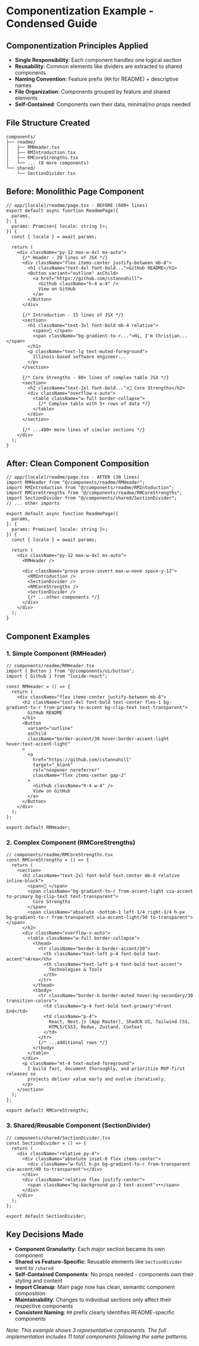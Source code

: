 # Componentization Example - Condensed Guide

## Componentization Principles Applied

- **Single Responsibility**: Each component handles one logical section
- **Reusability**: Common elements like dividers are extracted to shared components
- **Naming Convention**: Feature prefix (`RM` for README) + descriptive names
- **File Organization**: Components grouped by feature and shared elements
- **Self-Contained**: Components own their data, minimal/no props needed

## File Structure Created

```
components/
├── readme/
│   ├── RMHeader.tsx
│   ├── RMIntroduction.tsx
│   ├── RMCoreStrengths.tsx
│   └── ... (8 more components)
└── shared/
    └── SectionDivider.tsx
```

## Before: Monolithic Page Component

```tsx
// app/[locale]/readme/page.tsx - BEFORE (600+ lines)
export default async function ReadmePage({
  params,
}: {
  params: Promise<{ locale: string }>;
}) {
  const { locale } = await params;

  return (
    <div className="py-12 max-w-4xl mx-auto">
      {/* Header - 20 lines of JSX */}
      <div className="flex items-center justify-between mb-8">
        <h1 className="text-4xl font-bold...">GitHub README</h1>
        <Button variant="outline" asChild>
          <a href="https://github.com/cstannahill">
            <Github className="h-4 w-4" />
            View on GitHub
          </a>
        </Button>
      </div>

      {/* Introduction - 15 lines of JSX */}
      <section>
        <h1 className="text-3xl font-bold mb-4 relative">
          <span>👋 </span>
          <span className="bg-gradient-to-r...">Hi, I'm Christian...</span>
        </h1>
        <p className="text-lg text-muted-foreground">
          Illinois-based software engineer...
        </p>
      </section>

      {/* Core Strengths - 80+ lines of complex table JSX */}
      <section>
        <h2 className="text-2xl font-bold...">🚀 Core Strengths</h2>
        <div className="overflow-x-auto">
          <table className="w-full border-collapse">
            {/* Complex table with 5+ rows of data */}
          </table>
        </div>
      </section>

      {/* ...400+ more lines of similar sections */}
    </div>
  );
}
```

## After: Clean Component Composition

```tsx
// app/[locale]/readme/page.tsx - AFTER (30 lines)
import RMHeader from "@/components/readme/RMHeader";
import RMIntroduction from "@/components/readme/RMIntoduction";
import RMCoreStrengths from "@/components/readme/RMCoreStrengths";
import SectionDivider from "@/components/shared/SectionDivider";
// ... other imports

export default async function ReadmePage({
  params,
}: {
  params: Promise<{ locale: string }>;
}) {
  const { locale } = await params;

  return (
    <div className="py-12 max-w-4xl mx-auto">
      <RMHeader />

      <div className="prose prose-invert max-w-none space-y-12">
        <RMIntroduction />
        <SectionDivider />
        <RMCoreStrengths />
        <SectionDivider />
        {/* ...other components */}
      </div>
    </div>
  );
}
```

## Component Examples

### 1. Simple Component (RMHeader)

```tsx
// components/readme/RMHeader.tsx
import { Button } from "@/components/ui/button";
import { Github } from "lucide-react";

const RMHeader = () => {
  return (
    <div className="flex items-center justify-between mb-8">
      <h1 className="text-4xl font-bold text-center flex-1 bg-gradient-to-r from-primary to-accent bg-clip-text text-transparent">
        GitHub README
      </h1>
      <Button
        variant="outline"
        asChild
        className="border-accent/30 hover:border-accent-light hover:text-accent-light"
      >
        <a
          href="https://github.com/cstannahill"
          target="_blank"
          rel="noopener noreferrer"
          className="flex items-center gap-2"
        >
          <Github className="h-4 w-4" />
          View on GitHub
        </a>
      </Button>
    </div>
  );
};

export default RMHeader;
```

### 2. Complex Component (RMCoreStrengths)

```tsx
// components/readme/RMCoreStrengths.tsx
const RMCoreStrengths = () => {
  return (
    <section>
      <h2 className="text-2xl font-bold text-center mb-8 relative inline-block">
        <span>🚀 </span>
        <span className="bg-gradient-to-r from-accent-light via-accent to-primary bg-clip-text text-transparent">
          Core Strengths
        </span>
        <span className="absolute -bottom-1 left-1/4 right-1/4 h-px bg-gradient-to-r from-transparent via-accent-light/50 to-transparent"></span>
      </h2>
      <div className="overflow-x-auto">
        <table className="w-full border-collapse">
          <thead>
            <tr className="border-b border-accent/20">
              <th className="text-left p-4 font-bold text-accent">Area</th>
              <th className="text-left p-4 font-bold text-accent">
                Technologies & Tools
              </th>
            </tr>
          </thead>
          <tbody>
            <tr className="border-b border-muted hover:bg-secondary/30 transition-colors">
              <td className="p-4 font-bold text-primary">Front End</td>
              <td className="p-4">
                React, Next.js (App Router), ShadCN UI, Tailwind CSS,
                HTML5/CSS3, Redux, Zustand, Context
              </td>
            </tr>
            {/* ...additional rows */}
          </tbody>
        </table>
      </div>
      <p className="mt-4 text-muted-foreground">
        I build fast, document thoroughly, and prioritize MVP-first releases so
        projects deliver value early and evolve iteratively.
      </p>
    </section>
  );
};

export default RMCoreStrengths;
```

### 3. Shared/Reusable Component (SectionDivider)

```tsx
// components/shared/SectionDivider.tsx
const SectionDivider = () => {
  return (
    <div className="relative py-4">
      <div className="absolute inset-0 flex items-center">
        <div className="w-full h-px bg-gradient-to-r from-transparent via-accent/40 to-transparent"></div>
      </div>
      <div className="relative flex justify-center">
        <span className="bg-background px-2 text-accent">•</span>
      </div>
    </div>
  );
};

export default SectionDivider;
```

## Key Decisions Made

- **Component Granularity**: Each major section became its own component
- **Shared vs Feature-Specific**: Reusable elements like `SectionDivider` went to `/shared`
- **Self-Contained Components**: No props needed - components own their styling and content
- **Import Cleanup**: Main page now has clean, semantic component composition
- **Maintainability**: Changes to individual sections only affect their respective components
- **Consistent Naming**: `RM` prefix clearly identifies README-specific components

_Note: This example shows 3 representative components. The full implementation includes 11 total components following the same patterns._
